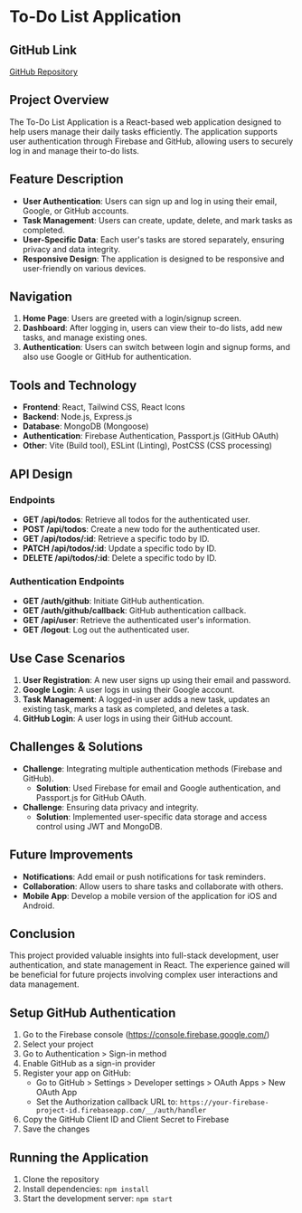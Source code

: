 # To-Do List Application

## GitHub Link

[GitHub Repository](https://github.com/your-repo-link)

## Project Overview

The To-Do List Application is a React-based web application designed to help users manage their daily tasks efficiently. The application supports user authentication through Firebase and GitHub, allowing users to securely log in and manage their to-do lists.

## Feature Description

- **User Authentication**: Users can sign up and log in using their email, Google, or GitHub accounts.
- **Task Management**: Users can create, update, delete, and mark tasks as completed.
- **User-Specific Data**: Each user's tasks are stored separately, ensuring privacy and data integrity.
- **Responsive Design**: The application is designed to be responsive and user-friendly on various devices.

## Navigation

1. **Home Page**: Users are greeted with a login/signup screen.
2. **Dashboard**: After logging in, users can view their to-do lists, add new tasks, and manage existing ones.
3. **Authentication**: Users can switch between login and signup forms, and also use Google or GitHub for authentication.

## Tools and Technology

- **Frontend**: React, Tailwind CSS, React Icons
- **Backend**: Node.js, Express.js
- **Database**: MongoDB (Mongoose)
- **Authentication**: Firebase Authentication, Passport.js (GitHub OAuth)
- **Other**: Vite (Build tool), ESLint (Linting), PostCSS (CSS processing)

## API Design

### Endpoints

- **GET /api/todos**: Retrieve all todos for the authenticated user.
- **POST /api/todos**: Create a new todo for the authenticated user.
- **GET /api/todos/:id**: Retrieve a specific todo by ID.
- **PATCH /api/todos/:id**: Update a specific todo by ID.
- **DELETE /api/todos/:id**: Delete a specific todo by ID.

### Authentication Endpoints

- **GET /auth/github**: Initiate GitHub authentication.
- **GET /auth/github/callback**: GitHub authentication callback.
- **GET /api/user**: Retrieve the authenticated user's information.
- **GET /logout**: Log out the authenticated user.

## Use Case Scenarios

1. **User Registration**: A new user signs up using their email and password.
2. **Google Login**: A user logs in using their Google account.
3. **Task Management**: A logged-in user adds a new task, updates an existing task, marks a task as completed, and deletes a task.
4. **GitHub Login**: A user logs in using their GitHub account.

## Challenges & Solutions

- **Challenge**: Integrating multiple authentication methods (Firebase and GitHub).
  - **Solution**: Used Firebase for email and Google authentication, and Passport.js for GitHub OAuth.
- **Challenge**: Ensuring data privacy and integrity.
  - **Solution**: Implemented user-specific data storage and access control using JWT and MongoDB.

## Future Improvements

- **Notifications**: Add email or push notifications for task reminders.
- **Collaboration**: Allow users to share tasks and collaborate with others.
- **Mobile App**: Develop a mobile version of the application for iOS and Android.

## Conclusion

This project provided valuable insights into full-stack development, user authentication, and state management in React. The experience gained will be beneficial for future projects involving complex user interactions and data management.

## Setup GitHub Authentication

1. Go to the Firebase console (https://console.firebase.google.com/)
2. Select your project
3. Go to Authentication > Sign-in method
4. Enable GitHub as a sign-in provider
5. Register your app on GitHub:
   - Go to GitHub > Settings > Developer settings > OAuth Apps > New OAuth App
   - Set the Authorization callback URL to: `https://your-firebase-project-id.firebaseapp.com/__/auth/handler`
6. Copy the GitHub Client ID and Client Secret to Firebase
7. Save the changes

## Running the Application

1. Clone the repository
2. Install dependencies: `npm install`
3. Start the development server: `npm start`
